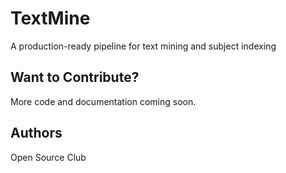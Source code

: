 # TextMine
A production-ready pipeline for text mining and subject indexing

## Want to Contribute?

More code and documentation coming soon.

## Authors

Open Source Club
